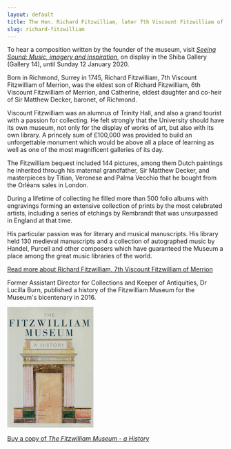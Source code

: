 ```yaml
---
layout: default
title: The Hon. Richard Fitzwilliam, later 7th Viscount Fitzwilliam of Merrion
slug: richard-fitzwilliam
---
```

To hear a composition written by the founder of the museum, visit <a href="https://www.fitzmuseum.cam.ac.uk/calendar/whatson/seeing-sound-music-imagery-and-inspiration"><em>Seeing Sound: Music, imagery and inspiration</em></a>, on display in the Shiba Gallery (Gallery 14), until Sunday 12 January 2020.

Born in Richmond, Surrey in 1745, Richard Fitzwilliam, 7th Viscount Fitzwilliam of Merrion, was the eldest son of Richard Fitzwilliam, 6th Viscount Fitzwilliam of Merrion, and Catherine, eldest daughter and co-heir of Sir Matthew Decker, baronet, of Richmond.

Viscount Fitzwilliam was an alumnus of Trinity Hall, and also a grand tourist with a passion for collecting.  He felt strongly that the University should have its own museum, not only for the display of works of art, but also with its own library.  A princely sum of £100,000 was provided to build an unforgettable monument which would be above all a place of learning as well as one of the most magnificent galleries of its day.

The Fitzwilliam bequest included 144 pictures, among them Dutch paintings he inherited through his maternal grandfather, Sir Matthew Decker, and masterpieces by Titian, Veronese and Palma Vecchio that he bought from the Orléans sales in London.

During a lifetime of collecting he filled more than 500 folio albums with engravings forming an extensive collection of prints by the most celebrated artists, including a series of etchings by Rembrandt that was unsurpassed in England at that time.

His particular passion was for literary and musical manuscripts.  His library held 130 medieval manuscripts and a collection of autographed music by Handel, Purcell and other composers which have guaranteed the Museum a place among the great music libraries of the world.

<a href="https://www.fitzmuseum.cam.ac.uk/gallery/hiddenhistories/biographies/bio/love/fitzwilliam_biography.html" class="btn btn-dark">Read more about Richard Fitzwilliam, 7th Viscount Fitzwilliam of Merrion</a>

 Former Assistant Director for Collections and Keeper of Antiquities, Dr Lucilla Burn, published a history of the Fitzwilliam Museum for the Museum's bicentenary in 2016.

<a href="http://www.fitzwilliammuseumshop.co.uk/product/the-fitzwilliam-museum-a-history/"><img src="/images/page/FitzBook.jpg"></a>

<a href="http://www.fitzwilliammuseumshop.co.uk/product/the-fitzwilliam-museum-a-history/" class="btn btn-dark">Buy a copy of <em>The Fitzwilliam Museum - a History</em></a>
